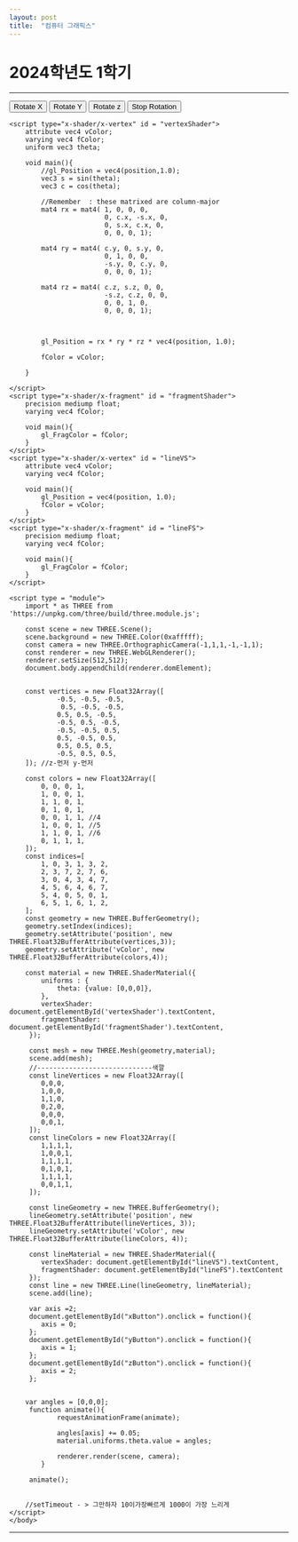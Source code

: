 ```yaml
---
layout: post
title:  "컴퓨터 그래픽스"
---
```


# 2024학년도 1학기

---
<!DOCTYPE html>
<html charset="utf-8">

<head>
    <meta charset="UTF-8">
    <title>20205177 박창후 - cube</title>
</head>
<body>
    <div>
    <button id = "xButton">Rotate X</button>
    <button id = "yButton">Rotate Y</button>
    <button id = "zButton">Rotate z</button>
    <button id = "toggleButton">Stop Rotation</button>
    </div>

    <script type="x-shader/x-vertex" id = "vertexShader">
        attribute vec4 vColor;
        varying vec4 fColor;
        uniform vec3 theta;

        void main(){
            //gl_Position = vec4(position,1.0);
            vec3 s = sin(theta);
            vec3 c = cos(theta);
            
            //Remember  : these matrixed are column-major
            mat4 rx = mat4( 1, 0, 0, 0,
                            0, c.x, -s.x, 0,
                            0, s.x, c.x, 0,
                            0, 0, 0, 1);

            mat4 ry = mat4( c.y, 0, s.y, 0,
                            0, 1, 0, 0,
                            -s.y, 0, c.y, 0,
                            0, 0, 0, 1);

            mat4 rz = mat4( c.z, s.z, 0, 0,
                            -s.z, c.z, 0, 0,
                            0, 0, 1, 0,
                            0, 0, 0, 1);


            
            gl_Position = rx * ry * rz * vec4(position, 1.0);
    
            fColor = vColor;

        }

    </script>
    <script type="x-shader/x-fragment" id = "fragmentShader">
        precision mediump float;
        varying vec4 fColor;

        void main(){
            gl_FragColor = fColor;
        }
    </script>
    <script type="x-shader/x-vertex" id = "lineVS">
        attribute vec4 vColor;
        varying vec4 fColor;

        void main(){
            gl_Position = vec4(position, 1.0);
            fColor = vColor;
        }
    </script>
    <script type="x-shader/x-fragment" id = "lineFS">
        precision mediump float;
        varying vec4 fColor;

        void main(){
            gl_FragColor = fColor;
        }
    </script>

    <script type = "module">
        import * as THREE from 'https://unpkg.com/three/build/three.module.js';
        
        const scene = new THREE.Scene();
        scene.background = new THREE.Color(0xafffff);
        const camera = new THREE.OrthographicCamera(-1,1,1,-1,-1,1);
        const renderer = new THREE.WebGLRenderer();
        renderer.setSize(512,512);
        document.body.appendChild(renderer.domElement);
        

        const vertices = new Float32Array([
                -0.5, -0.5, -0.5,
                 0.5, -0.5, -0.5,
                0.5, 0.5, -0.5,
                -0.5, 0.5, -0.5,
                -0.5, -0.5, 0.5,
                0.5, -0.5, 0.5,
                0.5, 0.5, 0.5, 
                -0.5, 0.5, 0.5,    
        ]); //z-먼저 y-먼저

        const colors = new Float32Array([
            0, 0, 0, 1, 
            1, 0, 0, 1,
            1, 1, 0, 1,
            0, 1, 0, 1,
            0, 0, 1, 1, //4
            1, 0, 0, 1, //5
            1, 1, 0, 1, //6
            0, 1, 1, 1,
        ]);
        const indices=[
            1, 0, 3, 1, 3, 2,
            2, 3, 7, 2, 7, 6,
            3, 0, 4, 3, 4, 7,
            4, 5, 6, 4, 6, 7,
            5, 4, 0, 5, 0, 1,
            6, 5, 1, 6, 1, 2,
        ];
        const geometry = new THREE.BufferGeometry();
        geometry.setIndex(indices);
        geometry.setAttribute('position', new THREE.Float32BufferAttribute(vertices,3));
        geometry.setAttribute('vColor', new THREE.Float32BufferAttribute(colors,4));

        const material = new THREE.ShaderMaterial({
            uniforms : {
                theta: {value: [0,0,0]},
            },
            vertexShader: document.getElementById('vertexShader').textContent,
            fragmentShader: document.getElementById('fragmentShader').textContent,
         });

         const mesh = new THREE.Mesh(geometry,material);
         scene.add(mesh);
         //-----------------------------색깔
         const lineVertices = new Float32Array([
            0,0,0,
            1,0,0,
            1,1,0,
            0,2,0,
            0,0,0,
            0,0,1,
         ]);
         const lineColors = new Float32Array([
            1,1,1,1,
            1,0,0,1,
            1,1,1,1,
            0,1,0,1,
            1,1,1,1,
            0,0,1,1,
         ]);

         const lineGeometry = new THREE.BufferGeometry();
         lineGeometry.setAttribute('position', new THREE.Float32BufferAttribute(lineVertices, 3));
         lineGeometry.setAttribute('vColor', new THREE.Float32BufferAttribute(lineColors, 4));
        
         const lineMaterial = new THREE.ShaderMaterial({
            vertexShader: document.getElementById("lineVS").textContent,
            fragmentShader: document.getElementById("lineFS").textContent
         });
         const line = new THREE.Line(lineGeometry, lineMaterial);
         scene.add(line);

         var axis =2;
         document.getElementById("xButton").onclick = function(){
            axis = 0;
         };
         document.getElementById("yButton").onclick = function(){
            axis = 1;
         };
         document.getElementById("zButton").onclick = function(){
            axis = 2;
         };


        var angles = [0,0,0];
         function animate(){
                requestAnimationFrame(animate);

                angles[axis] += 0.05;
                material.uniforms.theta.value = angles;

                renderer.render(scene, camera);
            }
        
         animate();


        //setTimeout - > 그만하자 10이가장빠르게 1000이 가장 느리게
    </script>
    </body>
</html>

---
